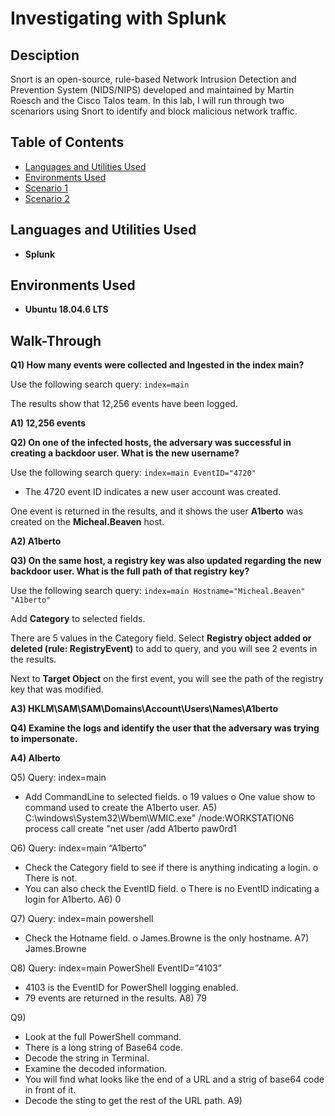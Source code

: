 # Investigating with Splunk

## Desciption
Snort is an open-source, rule-based Network Intrusion Detection and Prevention System (NIDS/NIPS) developed and maintained by Martin Roesch and the Cisco Talos team. In this lab, I will run through two scenariors using Snort to identify and block malicious network traffic.

## Table of Contents

   * [Languages and Utilities Used](#Languages-and-Utilities-Used)
   * [Environments Used](#Environments-Used)
   * [Scenario 1](Scenario-1)
   * [Scenario 2](Scenario-2)

## Languages and Utilities Used

* **Splunk** 

## Environments Used

* **Ubuntu 18.04.6 LTS**

## Walk-Through

**Q1) How many events were collected and Ingested in the index main?**

Use the following search query: `index=main`

The results show that 12,256 events have been logged.

**A1) 12,256 events**

**Q2) On one of the infected hosts, the adversary was successful in creating a backdoor user. What is the new username?**

Use the following search query: `index=main EventID="4720"`
* The 4720 event ID indicates a new user account was created.

One event is returned in the results, and it shows the user **A1berto** was created on the **Micheal.Beaven** host.

**A2) A1berto**
 	
**Q3) On the same host, a registry key was also updated regarding the new backdoor user. What is the full path of that registry key?**

Use the following search query: `index=main Hostname="Micheal.Beaven" "A1berto"`

Add **Category** to selected fields.

There are 5 values in the Category field. Select **Registry object added or deleted (rule: RegistryEvent)** to add to query, and you will see 2 events in the results.

Next to **Target Object** on the first event, you will see the path of the registry key that was modified.

**A3) HKLM\SAM\SAM\Domains\Account\Users\Names\A1berto**

**Q4) Examine the logs and identify the user that the adversary was trying to impersonate.**


**A4) Alberto**

Q5)
Query: index=main
-	Add CommandLine to selected fields.
o	19 values
o	One value show to command used to create the A1berto user.
A5) C:\windows\System32\Wbem\WMIC.exe" /node:WORKSTATION6 process call create "net user /add A1berto paw0rd1

Q6)
Query: index=main “A1berto”
-	Check the Category field to see if there is anything indicating a login.
o	There is not.
-	You can also check the EventID field.
o	There is no EventID indicating a login for A1berto.
A6) 0

Q7)
Query: index=main powershell
-	Check the Hotname field.
o	James.Browne is the only hostname.
A7) James.Browne

Q8)
Query: index=main PowerShell EventID=”4103”
-	4103 is the EventID for PowerShell logging enabled.
-	79 events are returned in the results.
A8) 79

Q9)
-	Look at the full PowerShell command.
-	There is a long string of Base64 code.
-	Decode the string in Terminal.
-	Examine the decoded information.
-	You will find what looks like the end of a URL and a strig of base64 code in front of it.
-	Decode the sting to get the rest of the URL path.
A9)
